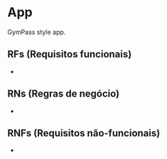 # App

GymPass style app.

## RFs (Requisitos funcionais)

-

## RNs (Regras de negócio)

-

## RNFs (Requisitos não-funcionais)

-
